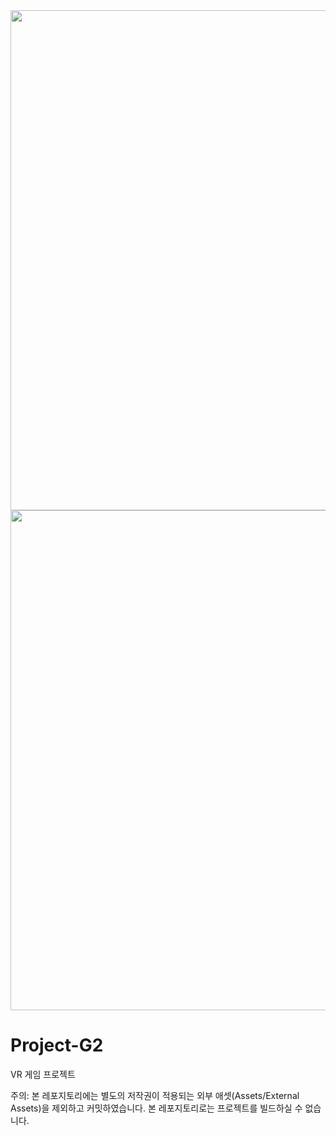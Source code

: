 
<img src="https://github.com/PortalCube/The-Twins/assets/35104213/17ff8a9e-3ef6-404b-beab-fb094b644222" width="800" />
<img src="https://github.com/PortalCube/The-Twins/assets/35104213/d1080109-6b49-4d9e-ab17-d9b5294c6dfa" width="800" />

# Project-G2
VR 게임 프로젝트

주의: 본 레포지토리에는 별도의 저작권이 적용되는 외부 애셋(Assets/External Assets)을 제외하고 커밋하였습니다. 본 레포지토리로는 프로젝트를 빌드하실 수 없습니다.
